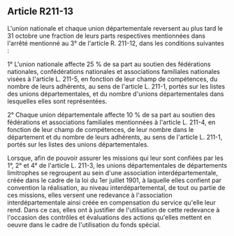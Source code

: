 ## Article R211-13

L'union nationale et chaque union départementale reversent au plus tard le 31 octobre une fraction de leurs
parts respectives mentionnées dans l'arrêté mentionné au 3° de l'article R. 211-12, dans les conditions
suivantes :

1° L'union nationale affecte 25 % de sa part au soutien des fédérations nationales, confédérations nationales
et associations familiales nationales visées à l'article L. 211-5, en fonction de leur champ de compétences, du
nombre de leurs adhérents, au sens de l'article L. 211-1, portés sur les listes des unions départementales, et
du nombre d'unions départementales dans lesquelles elles sont représentées.

2° Chaque union départementale affecte 10 % de sa part au soutien des fédérations et associations familiales
mentionnées à l'article L. 211-4, en fonction de leur champ de compétences, de leur nombre dans le
département et du nombre de leurs adhérents, au sens de l'article L. 211-1, portés sur les listes des unions
départementales.

Lorsque, afin de pouvoir assurer les missions qui leur sont confiées par les 1°, 2° et 4° de l'article L.
211-3, les unions départementales de départements limitrophes se regroupent au sein d'une association
interdépartementale, créée dans le cadre de la loi du 1er juillet 1901, à laquelle elles confient par convention
la réalisation, au niveau interdépartemental, de tout ou partie de ces missions, elles versent une redevance à
l'association interdépartementale ainsi créée en compensation du service qu'elle leur rend. Dans ce cas, elles
ont à justifier de l'utilisation de cette redevance à l'occasion des contrôles et évaluations des actions qu'elles
mettent en oeuvre dans le cadre de l'utilisation du fonds spécial.

